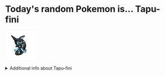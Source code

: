 # Today's random Pokemon is... Tapu-fini

![Tapu-fini shiny sprite](https://raw.githubusercontent.com/PokeAPI/sprites/master/sprites/pokemon/shiny/788.png)

<details>
<summary>Additional info about Tapu-fini</summary>

| srpite type | image |
|------|------|
| back_default | ![Tapu-fini back_default sprite](https://raw.githubusercontent.com/PokeAPI/sprites/master/sprites/pokemon/back/788.png) |
| front_default | ![Tapu-fini front_default sprite](https://raw.githubusercontent.com/PokeAPI/sprites/master/sprites/pokemon/788.png) | </details>